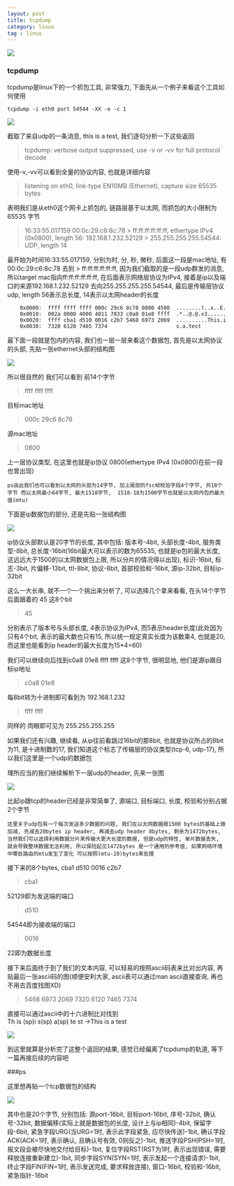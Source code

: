 ```yaml
---
layout: post
title: tcpdump
category: linux
tag : linux
---
```


<img src="/img/in-post/linux.jpg">


### tcpdump

tcpdump是linux下的一个抓包工具, 非常强力, 下面先从一个例子来看这个工具如何使用  

`tcpdump -i eth0 port 54544 -XX -e -c 1`  

<img src="/img/in-post/tcpdump1.png">

截取了来自udp的一条消息, this is a test, 我们逐句分析一下这些返回  

>tcpdump: verbose output suppressed, use -v or -vv for full protocol decode  

使用-v,-vv可以看到全量的协议内容, 也就是详细内容  
>listening on eth0, link-type EN10MB (Ethernet), capture size 65535 bytes  

表明我们是从eth0这个网卡上抓包的, 链路层基于以太网, 而抓包的大小限制为65535 字节  

>16:33:55.017159 00:0c:29:c6:8c:78 > ff:ff:ff:ff:ff:ff, ethertype IPv4 (0x0800), length 56: 192.168.1.232.52129 > 255.255.255.255.54544: UDP, length 14  

最开始为时间16:33:55.017159, 分别为时, 分, 秒, 微秒, 后面这一段是mac地址, 有00:0c:29:c6:8c:78 去到 > ff:ff:ff:ff:ff:ff, 因为我们截取的是一段udp群发的消息, 所以target mac指向ff:ff:ff:ff:ff:ff, 在后面表示网络层协议为IPv4, 接着是ip以及端口的来源192.168.1.232.52129 去向255.255.255.255.54544, 最后是传输层协议udp, length 56表示总长度, 14表示以太网header的长度  


```
	0x0000:  ffff ffff ffff 000c 29c6 8c78 0800 4500  ........)..x..E.
	0x0010:  002a 0000 4000 4011 7833 c0a8 01e8 ffff  .*..@.@.x3......
	0x0020:  ffff cba1 d510 0016 c2b7 5468 6973 2069  ..........This.i
	0x0030:  7320 6120 7465 7374                      s.a.test
```

最下面一段就是包内的内容, 我们也一层一层来看这个数据包, 首先是以太网协议的头部, 先贴一张ethernet头部的结构图 

<img src="/img/in-post/tcpdump1.png">

所以很自然的 我们可以看到 前14个字节  

>ffff ffff ffff  

目标mac地址

>000c 29c6 8c78    

源mac地址  

>0800  

上一层协议类型, 在这里也就是ip协议 0800(ethertype IPv4 (0x0800)在前一段也曾出现)  

`ps由此我们也可以看到以太网的头部为14字节, 加上尾部的fsc帧校验字段4个字节, 共18个字节 而以太网最小64字节, 最大1518字节,  1518-18为1500字节也就是以太网内包的最大值(mtu)`  

下面是ip数据包的部分, 还是先贴一张结构图  

<img src="/img/in-post/ip.png">  

ip协议头部默认是20字节的长度, 其中包括: 版本号-4bit, 头部长度-4bit, 服务类型-8bit, 总长度-16bit(16bit最大可以表示的数为65535, 也就是ip包的最大长度, 这远远大于1500的以太网数据包上限, 所以分片的情况得以出现), 标识-16bit, 标志-3bit, 片偏移-13bit, ttl-8bit, 协议-8bit, 首部校验和-16bit, 源ip-32bit, 目标ip-32bit  

这么一大长串, 就不一个一个挑出来分析了, 可以选择几个拿来看看, 在头14个字节后面跟着的 45 这8个bit 
>45  

分别表示了版本号与头部长度, 4表示协议为IPv4, 而5表示header长度(此处因为只有4个bit, 表示的最大数也只有15, 所以统一规定真实长度为该数乘4, 也就是20, 而这里也能看到ip header的最大长度为15*4=60)  

我们可以继续向后找到c0a8 01e8 ffff ffff 这8个字节, 很明显地, 他们是源ip跟目标ip地址
>c0a8 01e8  

每8bit转为十进制即可看到为 192.168.1.232  

>ffff ffff  

同样的 肉眼即可见为 255.255.255.255  

如果我们还有兴趣, 继续看, 从ip往前看跳过16bit的那8bit, 也就是协议所占的8bit为11, 是十进制数的17, 我们知道这个标志了传输层的协议类型(tcp-6, udp-17), 所以我们这里是一个udp的数据包  

理所应当的我们继续解析下一层udp的header, 先来一张图  

<img src="/img/in-post/udp.png">  

比起ip跟tcp的header已经是非常简单了, 源端口, 目标端口, 长度, 校验和分别占据2个字节  

`这里关于udp包有一个每次发送多少数据的问题, 我们在以太网数据报1500 bytes的基础上做加减, 先减去20bytes ip header, 再减去udp header 8bytes, 剩余为1472bytes, 当然我们可以选择利用数据分片来传输大更大长度的数据, 但是udp的特性, 单片数据丢失, 就会导致整块数据无法利用, 所以保险起见1472bytes 是一个通用的参考值, 如果网络环境中哪处路由的mtu发生了变化 可以按照(mtu-28)bytes来处理`  

接下来的8个bytes, cba1 d510 0016 c2b7  
>cba1  

52129即为发送端的端口  

>d510  

54544即为接收端的端口  

>0016  

22即为数据长度  

接下来后面终于到了我们的文本内容, 可以轻易的按照ascii码表来比对出内容, 再贴最后一张ascii码的图(顺便安利大家, ascii表可以通过man ascii直接查询, 再也不用去百度找图XD)  

>5468 6973 2069 7320 6120 7465 7374  

直接可以通过ascii中的十六进制比对找到  
Th is (sp)i s(sp) a(sp) te st ->This is a test 

<img src="/img/in-post/ascii.png">  

到这里就算是分析完了这整个返回的结果, 感觉已经偏离了tcpdump的轨道, 等下一篇再接后续的内容吧  

###ps 

这里想再贴一个tcp数据包的结构  

<img src="/img/in-post/tcp.png">  

其中也是20个字节, 分别包括: 源port-16bit, 目标port-16bit, 序号-32bit, 确认号-32bit, 数据偏移(实际上就是数据包的长度, 设计上与ip相同)-4bit, 保留字段-6bit, 紧急字段URG(当URG=1时, 表示此字段紧急, 应尽快传送)-1bit, 确认字段ACK(ACK=1时, 表示确认, 且确认号有效, 0则反之)-1bit, 推送字段PSH(PSH=1时, 报文段会被尽快地交付给目标)-1bit, 复位字段RST(RST为1时, 表示出现错误, 需要释放连接重新建立)-1bit, 同步字段SYN(SYN=1时, 表示发起一个连接请求)-1bit, 终止字段FIN(FIN=1时, 表示发送完成, 要求释放连接), 窗口-16bit, 校验和-16bit, 紧急指针-16bit  

 



 
